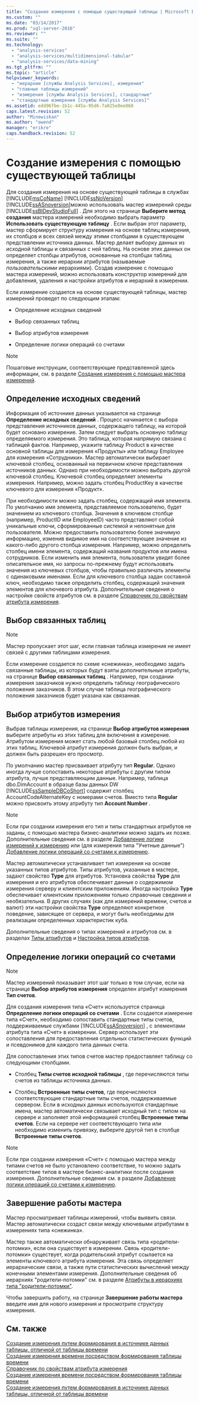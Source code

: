 ```yaml
---
title: "Создание измерения с помощью существующей таблицы | Microsoft Docs"
ms.custom: ""
ms.date: "03/14/2017"
ms.prod: "sql-server-2016"
ms.reviewer: ""
ms.suite: ""
ms.technology: 
  - "analysis-services"
  - "analysis-services/multidimensional-tabular"
  - "analysis-services/data-mining"
ms.tgt_pltfrm: ""
ms.topic: "article"
helpviewer_keywords: 
  - "иерархии [службы Analysis Services], измерения"
  - "главные таблицы измерений"
  - "измерения [службы Analysis Services], стандартные"
  - "стандартные измерения [службы Analysis Services]"
ms.assetid: edd96fbe-1b1c-445a-95d6-7a025e0ee868
caps.latest.revision: 52
author: "Minewiskan"
ms.author: "owend"
manager: "erikre"
caps.handback.revision: 52
---
```

# Создание измерения с помощью существующей таблицы
  Для создания измерения на основе существующей таблицы в службах [!INCLUDE[msCoName](../../includes/msconame-md.md)] [!INCLUDE[ssNoVersion](../../includes/ssnoversion-md.md)] [!INCLUDE[ssASnoversion](../../includes/ssasnoversion-md.md)]можно использовать мастер измерений среды [!INCLUDE[ssBIDevStudioFull](../../includes/ssbidevstudiofull-md.md)] . Для этого на странице **Выберите метод создания** мастера измерений необходимо выбрать параметр **Использовать существующую таблицу** . Если выбран этот параметр, мастер сформирует структуру измерения на основе таблиц измерения, их столбцов и всех связей между этими столбцами в существующем представлении источника данных. Мастер делает выборку данных из исходной таблицы и связанных с ней таблиц. На основе этих данных он определяет столбцы атрибутов, основанные на столбцах таблиц измерения, а также иерархии атрибутов (называемые *пользовательскими* иерархиями). Создав измерение с помощью мастера измерений, можно использовать конструктор измерений для добавления, удаления и настройки атрибутов и иерархий в измерении.  
  
 Если измерение создается на основе существующей таблицы, мастер измерений проведет по следующим этапам:  
  
-   Определение исходных сведений  
  
-   Выбор связанных таблиц  
  
-   Выбор атрибутов измерения  
  
-   Определение логики операций со счетами  
  
> [!NOTE]  
>  Пошаговые инструкции, соответствующие представленной здесь информации, см. в разделе [Создание измерения с помощью мастера измерений](../../analysis-services/multidimensional-models/create-a-dimension-using-the-dimension-wizard.md).  
  
## Определение исходных сведений  
 Информация об источнике данных указывается на странице **Определение исходных сведений** . Процесс начинается с выбора представления источников данных, содержащего таблицу, на которой будет основано измерение. Затем следует выбрать основную таблицу определяемого измерения. Это таблица, которая напрямую связана с таблицей фактов. Например, укажите таблицу Product в качестве основной таблицы для измерения «Продукты» или таблицу Employee для измерения «Сотрудники». Мастер автоматически выбирает ключевой столбец, основанный на первичном ключе представления источников данных. Однако при необходимости можно выбрать другой ключевой столбец. Ключевой столбец определяет элементы измерения. Например, можно задать столбец ProductKey в качестве ключевого для измерения «Продукт».  
  
 При необходимости можно задать столбец, содержащий имя элемента. По умолчанию имя элемента, представляемое пользователю, будет значением из ключевого столбца. Значения в ключевом столбце (например, ProductID или EmployeeID) часто представляют собой уникальные ключи, сформированные системой и непонятные для пользователя. Можно предоставить пользователю более значимую информацию, изменив видимое имя на соответствующее значение из какого-либо другого столбца измерения. Например, можно определить столбец имени элемента, содержащий названия продуктов или имена сотрудников. Если изменить имя элемента, пользователи увидят более описательное имя, но запросы по-прежнему будут использовать значения из ключевых столбцов, чтобы правильно различать элементы с одинаковыми именами. Если для ключевого столбца задан составной ключ, необходимо также определить столбец, содержащий значения элементов для ключевого атрибута. Дополнительные сведения о настройке свойств атрибутов см. в разделе [Справочник по свойствам атрибута измерения](../../analysis-services/multidimensional-models/dimension-attribute-properties-reference.md).  
  
## Выбор связанных таблиц  
  
> [!NOTE]  
>  Мастер пропускает этот шаг, если главная таблица измерения не имеет связей с другими таблицами измерения.  
  
 Если измерение создается по схеме «снежинка», необходимо задать связанные таблицы, из которых будут взяты дополнительные атрибуты, на странице **Выбор связанных таблиц** . Например, при создании измерения заказчиков нужно определить таблицу географического положения заказчиков. В этом случае таблица географического положения заказчиков будет указана как связанная.  
  
## Выбор атрибутов измерения  
 Выбрав таблицы измерения, на странице **Выбор атрибутов измерения** выберите атрибуты из этих таблиц для включения в измерение. Атрибутом измерения может стать любой базовый столбец любой из этих таблиц. Ключевой атрибут измерения должен быть выбран, и должен быть разрешен его просмотр.  
  
 По умолчанию мастер присваивает атрибуту тип **Regular**. Однако иногда лучше сопоставить некоторые атрибуты с другим типом атрибута, лучше представляющим данные. Например, таблица dbo.DimAccount в образце базы данных DW [!INCLUDE[ssSampleDBCoShort](../../includes/sssampledbcoshort-md.md)] содержит столбец AccountCodeAlternateKey с номерами счетов. Вместо типа **Regular** можно присвоить этому атрибуту тип **Account Number** .  
  
> [!NOTE]  
>  Если при создании измерения его тип и типы стандартных атрибутов не заданы, с помощью мастера бизнес-аналитики можно задать их позже. Дополнительные сведения см. в разделе [Добавление логики измерений к измерению](../../analysis-services/multidimensional-models/add-dimension-intelligence-to-a-dimension.md) или (для измерения типа "Учетные данные") [Добавление логики операций со счетами к измерению](../../analysis-services/multidimensional-models/add-account-intelligence-to-a-dimension.md).  
  
 Мастер автоматически устанавливает тип измерения на основе указанных типов атрибутов. Типы атрибутов, указанные в мастере, задают свойство **Type** для атрибутов. Установка свойства **Type** для измерения и его атрибутов обеспечивает данные о содержимом измерения серверу и клиентским приложениям. Иногда настройка **Type** обеспечивает клиентским приложениям только справочные сведения и необязательна. В других случаях (как для измерений времени, счетов и валют) эти настройки свойства **Type** определяют конкретное поведение, зависящее от сервера, и могут быть необходимы для реализации определенных характеристик куба.  
  
 Дополнительные сведения о типах измерений и атрибутов см. в разделах [Типы атрибутов](../Topic/Dimension%20Types.md) и [Настройка типов атрибутов](../../analysis-services/multidimensional-models/configure-attribute-types.md).  
  
## Определение логики операций со счетами  
  
> [!NOTE]  
>  Мастер измерений показывает этот шаг только в том случае, если на странице **Выбор атрибутов измерения** определен атрибут измерения **Тип счетов**.  
  
 Для создания измерения типа «Счет» используется страница **Определение логики операций со счетами** . Если создается измерение типа «Счет», необходимо сопоставить стандартные типы счетов, поддерживаемые службами [!INCLUDE[ssASnoversion](../../includes/ssasnoversion-md.md)] , с элементами атрибута типа «Счет» в измерении. Сервер использует эти сопоставления для предоставления отдельных статистических функций и псевдонимов для каждого типа данных счета.  
  
 Для сопоставления этих типов счетов мастер предоставляет таблицу со следующими столбцами.  
  
-   Столбец **Типы счетов исходной таблицы** , где перечисляются типы счетов из таблицы источника данных.  
  
-   Столбец **Встроенные типы счетов**, где перечисляются соответствующие стандартные типы счетов, поддерживаемые сервером. Если в исходных данных используются стандартные имена, мастер автоматически связывает исходный тип с типом на сервере и заполняет этой информацией столбец **Встроенные типы счетов**. Если на сервере нет соответствующего типа или необходимо изменить привязку, выберите другой тип в столбце **Встроенные типы счетов**.  
  
> [!NOTE]  
>  Если при создании измерения «Счет» с помощью мастера между типами счетов не было установлено соответствие, то можно задать соответствие типов в мастере бизнес-аналитики после создания измерения. Дополнительные сведения см. в разделе [Добавление логики операций со счетами к измерению](../../analysis-services/multidimensional-models/add-account-intelligence-to-a-dimension.md).  
  
## Завершение работы мастера  
 Мастер просматривает таблицы измерений, чтобы выявить связи. Мастер автоматически создаст связи между ключевыми атрибутами в измерениях типа «снежинка».  
  
 Мастер также автоматически обнаруживает связь типа «родители-потомки», если она существует в измерении. Связь «родители-потомки» существует, когда родительский атрибут ссылается на элементы ключевого атрибута измерения. Эта связь определяет иерархические связи, а также пути статистических вычислений между конечными элементами измерения. Дополнительные сведения об иерархиях "родители-потомки" см. в разделе [Атрибуты в иерархиях типа "родители-потомки"](../../analysis-services/multidimensional-models/attributes-in-parent-child-hierarchies.md).  
  
 Чтобы завершить работу, на странице **Завершение работы мастера** введите имя для нового измерения и просмотрите структуру измерения.  
  
## См. также  
 [Создание измерения путем формирования в источнике данных таблицы, отличной от таблицы времени](../../analysis-services/multidimensional-models/create-a-dimension-by-generating-a-non-time-table-in-the-data-source.md)   
 [Создание измерения времени посредством формирования таблицы времени](../../analysis-services/multidimensional-models/create-a-time-dimension-by-generating-a-time-table.md)   
 [Справочник по свойствам атрибута измерения](../../analysis-services/multidimensional-models/dimension-attribute-properties-reference.md)   
 [Создание измерения времени посредством формирования таблицы времени](../../analysis-services/multidimensional-models/create-a-time-dimension-by-generating-a-time-table.md)   
 [Создание измерения путем формирования в источнике данных таблицы, отличной от таблицы времени](../../analysis-services/multidimensional-models/create-a-dimension-by-generating-a-non-time-table-in-the-data-source.md)  
  
  